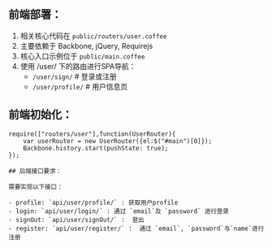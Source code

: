 ## 前端部署：

1. 相关核心代码在 `public/routers/user.coffee`
2. 主要依赖于 Backbone, jQuery, Requirejs
3. 核心入口示例位于 `public/main.coffee`
4. 使用 /user/ 下的路由进行SPA导航：
	- `/user/sign/` # 登录或注册
	- `/user/profile/` # 用户信息页

## 前端初始化：

```
require(["routers/user"],function(UserRouter){
	var userRouter = new UserRouter({el:$("#main")[0]});
	Backbone.history.start(pushState: true);
});

## 后端接口要求：

需要实现以下接口：

- profile: `api/user/profile/` : 获取用户profile
- login: `api/user/login/` : 通过 `email`及 `password` 进行登录
- signOut: `api/user/signOut/` :  登出
- register: `api/user/register/` :  通过 `email`, `password`与`name`进行注册